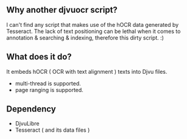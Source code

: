 ## Why another djvuocr script? ##
I can't find any script that makes use of the hOCR data generated by Tesseract. The lack of text positioning can be lethal when it comes to annotation & searching & indexing, therefore this dirty script. :)

## What does it do? ##
It embeds hOCR ( OCR with text alignment ) texts into Djvu files.
* multi-thread is supported.
* page ranging is supported.

## Dependency ##
* DjvuLibre
* Tesseract ( and its data files )

